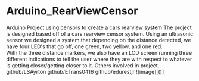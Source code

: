 # Arduino_RearViewCensor
Arduino Project using censors to create a cars rearview system
The project is designed based off of a cars rearview censor system. Using an ultrasonic sensor we designed a system that depending on the distance detected, we have four LED's that go off, one green, two yellow, and one red.  
With the three distance markers, we also have an LCD screen running three different indications to tell the user where they are with respect to whatever is getting closer/getting closer to it. 
Others involved in project, github/LSAyrton github/ETrans0416 github/edurestjr 
![image][()]
